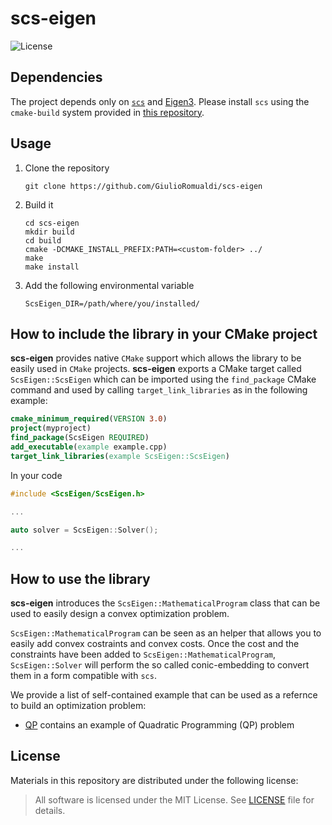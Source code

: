 # scs-eigen

![License](https://img.shields.io/badge/License-MIT-yellow.svg)

## Dependencies
The project depends only on [`scs`](https://github.com/cvxgrp/scs) and [Eigen3](http://eigen.tuxfamily.org/index.php?title=Main_Page). Please install `scs` using the `cmake-build` system provided in [this repository](https://github.com/dic-iit/scs-cmake-buildsystem).

## Usage
1. Clone the repository

   ```
   git clone https://github.com/GiulioRomualdi/scs-eigen
   ```
2. Build it

   ```
   cd scs-eigen
   mkdir build
   cd build
   cmake -DCMAKE_INSTALL_PREFIX:PATH=<custom-folder> ../
   make
   make install
   ```
3. Add the following environmental variable
   ```
   ScsEigen_DIR=/path/where/you/installed/
   ```

## How to include the library in your CMake project
**scs-eigen** provides native `CMake` support which allows the library to be easily used in `CMake` projects.
**scs-eigen** exports a CMake target called `ScsEigen::ScsEigen` which can be imported using the `find_package` CMake command and used by calling `target_link_libraries` as in the following example:
```cmake
cmake_minimum_required(VERSION 3.0)
project(myproject)
find_package(ScsEigen REQUIRED)
add_executable(example example.cpp)
target_link_libraries(example ScsEigen::ScsEigen)
```

In your code
```cpp
#include <ScsEigen/ScsEigen.h>

...

auto solver = ScsEigen::Solver();

...
```

## How to use the library
**scs-eigen** introduces the `ScsEigen::MathematicalProgram` class that can be used to easily design a convex optimization problem.

`ScsEigen::MathematicalProgram` can be seen as an helper that allows you to easily add convex costraints and convex costs. Once the cost and the constraints have been added to `ScsEigen::MathematicalProgram`, `ScsEigen::Solver` will perform the so called conic-embedding to convert them in a form compatible with `scs`.

We provide a list of self-contained example that can be used as a refernce to build an optimization problem:
- [QP](pages/qp.md) contains an example of Quadratic Programming (QP) problem

## License
Materials in this repository are distributed under the following license:

> All software is licensed under the MIT License. See [LICENSE](../../LICENSE) file for details.
